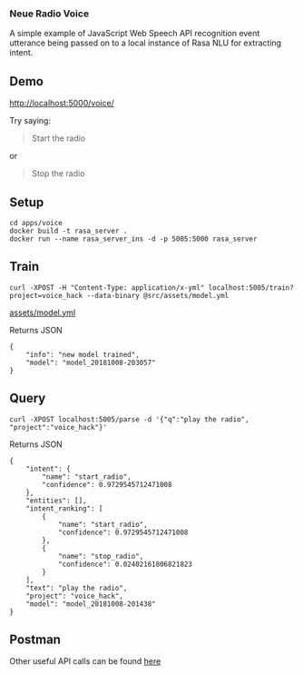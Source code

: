 ### Neue Radio Voice


A simple example of JavaScript Web Speech API recognition event utterance being passed on to a local instance of Rasa NLU for extracting intent.

## Demo

[http://localhost:5000/voice/](http://localhost:5000/voice/)

Try saying:

> Start the radio

or

> Stop the radio


## Setup

```
cd apps/voice
docker build -t rasa_server .
docker run --name rasa_server_ins -d -p 5005:5000 rasa_server
```

## Train

```curl -XPOST -H "Content-Type: application/x-yml" localhost:5005/train?project=voice_hack --data-binary @src/assets/model.yml```

[assets/model.yml](src/assets/model.yml)

Returns JSON

```
{
    "info": "new model trained",
    "model": "model_20181008-203057"
}
```

## Query

```curl -XPOST localhost:5005/parse -d '{"q":"play the radio", "project":"voice_hack"}'```

Returns JSON

```
{
    "intent": {
        "name": "start_radio",
        "confidence": 0.9729545712471008
    },
    "entities": [],
    "intent_ranking": [
        {
            "name": "start_radio",
            "confidence": 0.9729545712471008
        },
        {
            "name": "stop_radio",
            "confidence": 0.02402161806821823
        }
    ],
    "text": "play the radio",
    "project": "voice_hack",
    "model": "model_20181008-201438"
}
```

## Postman

Other useful API calls can be found [here](https://documenter.getpostman.com/view/924347/RWgozeGu)